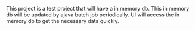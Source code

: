 This project is a test project that will have a in memory db. This in memory db will be updated by ajava batch job periodically. UI will access the in memory db to get the necessary data quickly.
